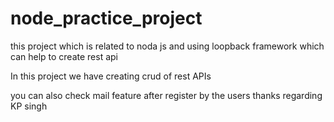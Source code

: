 # node_practice_project
this project which is related to noda js and using loopback framework which can help to create rest api

In this project we have creating crud of rest APIs 

you can also check mail feature after register by the users 
thanks regarding 
KP singh
